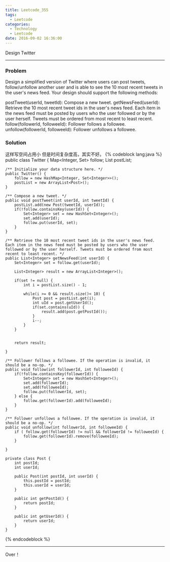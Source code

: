 ```yaml
---
title: Leetcode_355
tags:
  - Leetcode
categories:
  - Technology
  - Leetcode
date: 2016-09-02 16:36:00
---
```

Design Twitter

<!-- more -->

***

### Problem
Design a simplified version of Twitter where users can post tweets, follow/unfollow another user and is able to see the 10 most recent tweets in the user's news feed. Your design should support the following methods:

postTweet(userId, tweetId): Compose a new tweet.
getNewsFeed(userId): Retrieve the 10 most recent tweet ids in the user's news feed. Each item in the news feed must be posted by users who the user followed or by the user herself. Tweets must be ordered from most recent to least recent.
follow(followerId, followeeId): Follower follows a followee.
unfollow(followerId, followeeId): Follower unfollows a followee.

### Solution 
这样写空间占用小
但是时间复杂度高，其实不好。
{% codeblock lang:java  %}
public class Twitter {
	Map<Integer, Set<Integer>> follow;
	List<Post> postList;

	/** Initialize your data structure here. */
	public Twitter() {
		follow = new HashMap<Integer, Set<Integer>>();
		postList = new ArrayList<Post>();
	}
	
	/** Compose a new tweet. */
	public void postTweet(int userId, int tweetId) {
		postList.add(new Post(tweetId, userId));
		if(!follow.containsKey(userId)) {
			Set<Integer> set = new HashSet<Integer>();
			set.add(userId);
			follow.put(userId, set);
		}
	}
	
	/** Retrieve the 10 most recent tweet ids in the user's news feed. Each item in the news feed must be posted by users who the user followed or by the user herself. Tweets must be ordered from most recent to least recent. */
	public List<Integer> getNewsFeed(int userId) {
		Set<Integer> set = follow.get(userId);
		
		List<Integer> result = new ArrayList<Integer>();
		
		if(set != null) {
			int i = postList.size() - 1; 
		
			while(i >= 0 && result.size()< 10) {
				Post post = postList.get(i);
				int uId = post.getUserId();
				if(set.contains(uId)) {
					result.add(post.getPostId());
				}
				i--;
			}
		}
		
		
		return result;
		
	}
	
	/** Follower follows a followee. If the operation is invalid, it should be a no-op. */
	public void follow(int followerId, int followeeId) {
		if(!follow.containsKey(followerId)) {
			Set<Integer> set = new HashSet<Integer>();
			set.add(followerId);
			set.add(followeeId);
			follow.put(followerId, set);
		} else {
			follow.get(followerId).add(followeeId);
		}
	}
	
	/** Follower unfollows a followee. If the operation is invalid, it should be a no-op. */
	public void unfollow(int followerId, int followeeId) {
		if ( follow.get(followerId) != null && followerId != followeeId) {
			follow.get(followerId).remove(followeeId);
		}
		
	}
	
	private class Post {
		int postId; 
		int userId;
		
		public Post(int postId, int userId) {
			this.postId = postId;
			this.userId = userId;
		}
		
		public int getPostId() {
			return postId;
		}
		
		public int getUserId() {
			return userId;
		}
	}
{% endcodeblock %}




*** 

Over！










































